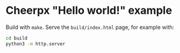 # Cheerpx "Hello world!" example

Build with `make`. Serve the `build/index.html` page, for example with:

```bash
cd build
python3 -m http.server
```
